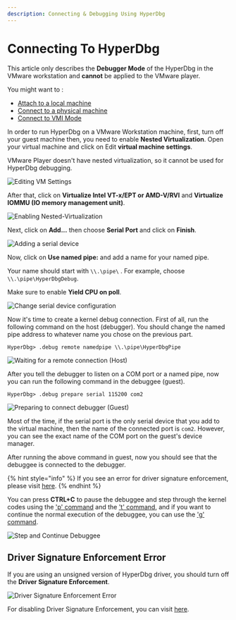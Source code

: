 ```yaml
---
description: Connecting & Debugging Using HyperDbg
---
```


# Connecting To HyperDbg

This article only describes the **Debugger Mode** of the HyperDbg in the VMware workstation and **cannot** be applied to the VMware player.

You might want to :

* [Attach to a local machine](https://docs.hyperdbg.org/getting-started/attach-to-hyperdbg/local-debugging)
* [Connect to a physical machine](https://docs.hyperdbg.org/getting-started/attach-to-hyperdbg/debug#physical-machine)
* [Connect to VMI Mode](https://docs.hyperdbg.org/getting-started/attach-to-hyperdbg/debug#connect-to-debuggee-vmi-mode)

In order to run HyperDbg on a VMware Workstation machine, first, turn off your guest machine then, you need to enable **Nested Virtualization**. Open your virtual machine and click on Edit **virtual machine settings**.

VMware Player doesn't have nested virtualization, so it cannot be used for HyperDbg debugging.

![Editing VM Settings](../../../../.gitbook/assets/vmware-debug1.png)

After that, click on **Virtualize Intel VT-x/EPT or AMD-V/RVI** and **Virtualize IOMMU (IO memory management unit)**.

![Enabling Nested-Virtualization](../../../../.gitbook/assets/vmware-debug2.png)

Next, click on **Add...** then choose **Serial Port** and click on **Finish**.

![Adding a serial device](../../../../.gitbook/assets/vmware-debug3.png)

Now, click on **Use named pipe:** and add a name for your named pipe.

Your name should start with `\\.\pipe\` . For example, choose `\\.\pipe\HyperDbgDebug`.

Make sure to enable **Yield CPU on poll**.

![Change serial device configuration](../../../../.gitbook/assets/vmware-debug4.png)

Now it's time to create a kernel debug connection. First of all, run the following command on the host (debugger). You should change the named pipe address to whatever name you chose on the previous part.

```
HyperDbg> .debug remote namedpipe \\.\pipe\HyperDbgPipe
```

![Waiting for a remote connection (Host)](../../../../.gitbook/assets/wait-on-namedpipe.png)

After you tell the debugger to listen on a COM port or a named pipe, now you can run the following command in the debuggee (guest).

```
HyperDbg> .debug prepare serial 115200 com2
```

![Preparing to connect debugger (Guest)](../../../../.gitbook/assets/prepare-to-connect-to-debugger.png)

Most of the time, if the serial port is the only serial device that you add to the virtual machine, then the name of the connected port is `com2`. However, you can see the exact name of the COM port on the guest's device manager.

After running the above command in guest, now you should see that the debuggee is connected to the debugger.

{% hint style="info" %}
If you see an error for driver signature enforcement, please visit [here](https://docs.hyperdbg.org/using-hyperdbg/kernel-mode-debugging/examples/beginning/connecting-to-hyperdbg#driver-signature-enforcement-error).
{% endhint %}

You can press **CTRL+C** to pause the debuggee and step through the kernel codes using the ['p' command](https://docs.hyperdbg.org/commands/debugging-commands/p) and the ['t' command](https://docs.hyperdbg.org/commands/debugging-commands/t), and if you want to continue the normal execution of the debuggee, you can use the ['g' command](https://docs.hyperdbg.org/commands/debugging-commands/g).

![Step and Continue Debuggee](../../../../.gitbook/assets/connected-to-debuggee.png)

## Driver Signature Enforcement Error

If you are using an unsigned version of HyperDbg driver, you should turn off the **Driver Signature Enforcement**.

![Driver Signature Enforcement Error](../../../../.gitbook/assets/driver-signature-enforcement-error.png)

For disabling Driver Signature Enforcement, you can visit [here](https://docs.hyperdbg.org/getting-started/build-and-install#disable-driver-signature-enforcement).
